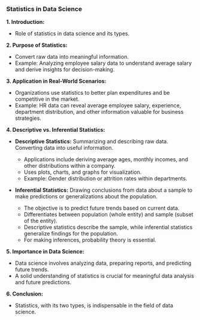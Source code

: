 

### **Statistics in Data Science**

**1. Introduction:**
- Role of statistics in data science and its types.

**2. Purpose of Statistics:**
- Convert raw data into meaningful information.
- Example: Analyzing employee salary data to understand average salary and derive insights for decision-making.

**3. Application in Real-World Scenarios:**
- Organizations use statistics to better plan expenditures and be competitive in the market.
- Example: HR data can reveal average employee salary, experience, department distribution, and other information valuable for business strategies.

**4. Descriptive vs. Inferential Statistics:**
- **Descriptive Statistics:** Summarizing and describing raw data. Converting data into useful information.
    - Applications include deriving average ages, monthly incomes, and other distributions within a company.
    - Uses plots, charts, and graphs for visualization.
    - Example: Gender distribution or attrition rates within departments.

- **Inferential Statistics:** Drawing conclusions from data about a sample to make predictions or generalizations about the population.
    - The objective is to predict future trends based on current data.
    - Differentiates between population (whole entity) and sample (subset of the entity).
    - Descriptive statistics describe the sample, while inferential statistics generalize findings for the population.
    - For making inferences, probability theory is essential.

**5. Importance in Data Science:**
- Data science involves analyzing data, preparing reports, and predicting future trends.
- A solid understanding of statistics is crucial for meaningful data analysis and future predictions.

**6. Conclusion:**
- Statistics, with its two types, is indispensable in the field of data science.

